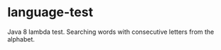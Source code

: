 language-test
=============

Java 8 lambda test. Searching words with consecutive letters from the alphabet.

